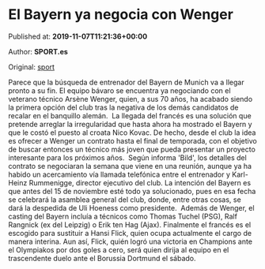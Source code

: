 
# El Bayern ya negocia con Wenger

Published at: **2019-11-07T11:21:36+00:00**

Author: **SPORT.es**

Original: [sport](https://www.sport.es/es/noticias/bundesliga/bayern-negocia-con-wenger-7717854)

Parece que la búsqueda de entrenador del Bayern de Munich va a llegar pronto a su fin. El equipo bávaro se encuentra ya negociando con el veterano técnico Arsène Wenger, quien, a sus 70 años, ha acabado siendo la primera opción del club tras la negativa de los demás candidatos de recalar en el banquillo alemán. 
La llegada del francés es una solución que pretende arreglar la irregularidad que hasta ahora ha mostrado el Bayern y que le costó el puesto al croata Nico Kovac. De hecho, desde el club la idea es ofrecer a Wenger un contrato hasta el final de temporada, con el objetivo de buscar entonces un técnico más joven que pueda presentar un proyecto interesante para los próximos años. 
Según informa 'Bild', los detalles del contrato se negociaran la semana que viene en una reunión, aunque ya ha habido un acercamiento vía llamada telefónica entre el entrenador y Karl-Heinz Rummenigge, director ejecutivo del club. La intención del Bayern es que antes del 15 de noviembre esté todo ya solucionado, pues en esa fecha se celebrará la asamblea general del club, donde, entre otras cosas, se dará la despedida de Uli Hoeness como presidente. 
Además de Wenger, el casting del Bayern incluía a técnicos como Thomas Tuchel (PSG), Ralf Rangnick (ex del Leipzig) o Erik ten Hag (Ajax). Finalmente el francés es el escogido para sustituir a Hansi Flick, quien ocupa actualmente el cargo de manera interina. Aun así, Flick, quién logró una victoria en Champions ante el Olympiakos por dos goles a cero, será quien dirija al equipo en el trascendente duelo ante el Borussia Dortmund el sábado. 
